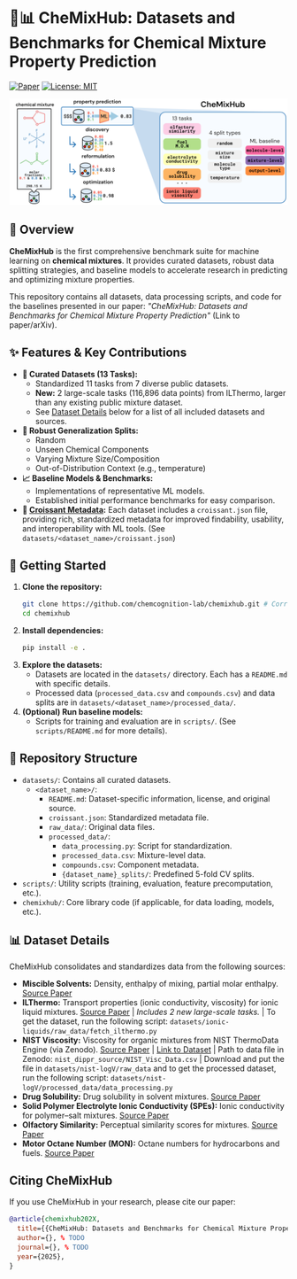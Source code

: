# 🧪📊 CheMixHub: Datasets and Benchmarks for Chemical Mixture Property Prediction

[![Paper](https://img.shields.io/badge/paper-arXiv%3AXXXX.XXXXX-B31B1B.svg)](https://arxiv.org/abs/XXXX.XXXXX) <!-- TODO: Add ArXiv link -->
[![License: MIT](https://img.shields.io/badge/License-MIT-yellow.svg)](https://opensource.org/licenses/MIT) <!-- Or your chosen license -->

![](media/abstract_fig.png)

## 🚀 Overview

**CheMixHub** is the first comprehensive benchmark suite for machine learning on **chemical mixtures**. It provides curated datasets, robust data splitting strategies, and baseline models to accelerate research in predicting and optimizing mixture properties.

This repository contains all datasets, data processing scripts, and code for the baselines presented in our paper: _"CheMixHub: Datasets and Benchmarks for Chemical Mixture Property Prediction"_ (Link to paper/arXiv). <!-- Make this a link -->

## ✨ Features & Key Contributions

-   **🔬 Curated Datasets (13 Tasks):**
    -   Standardized 11 tasks from 7 diverse public datasets.
    -   **New:** 2 large-scale tasks (116,896 data points) from ILThermo, larger than any existing public mixture dataset.
    -   See [Dataset Details](#-dataset-details) below for a list of all included datasets and sources.
-   **🔄 Robust Generalization Splits:**
    -   Random
    -   Unseen Chemical Components
    -   Varying Mixture Size/Composition
    -   Out-of-Distribution Context (e.g., temperature)
-   **📈 Baseline Models & Benchmarks:**
    -   Implementations of representative ML models.
    -   Established initial performance benchmarks for easy comparison.
-   **🥐 [Croissant Metadata](https://www.nature.com/articles/s41597-024-03195-6):** Each dataset includes a `croissant.json` file, providing rich, standardized metadata for improved findability, usability, and interoperability with ML tools. (See `datasets/<dataset_name>/croissant.json`)

## 🏁 Getting Started

1.  **Clone the repository:**
    ```bash
    git clone https://github.com/chemcognition-lab/chemixhub.git # Corrected path
    cd chemixhub
    ```
2.  **Install dependencies:**
    ```bash
    pip install -e .
    ```
3.  **Explore the datasets:**
    -   Datasets are located in the `datasets/` directory. Each has a `README.md` with specific details.
    -   Processed data (`processed_data.csv` and `compounds.csv`) and data splits are in `datasets/<dataset_name>/processed_data/`.
4.  **(Optional) Run baseline models:**
    -   Scripts for training and evaluation are in `scripts/`. (See `scripts/README.md` for more details).

## 📁 Repository Structure

-   `datasets/`: Contains all curated datasets.
    -   `<dataset_name>/`:
        -   `README.md`: Dataset-specific information, license, and original source.
        -   `croissant.json`: Standardized metadata file.
        -   `raw_data/`: Original data files.
        -   `processed_data/`:
            -   `data_processing.py`: Script for standardization.
            -   `processed_data.csv`: Mixture-level data.
            -   `compounds.csv`: Component metadata.
            -   `{dataset_name}_splits/`: Predefined 5-fold CV splits.
-   `scripts/`: Utility scripts (training, evaluation, feature precomputation, etc.).
-   `chemixhub/`: Core library code (if applicable, for data loading, models, etc.). <!-- Add if you have a Python package structure -->

## 📊 Dataset Details

CheMixHub consolidates and standardizes data from the following sources:

-   **Miscible Solvents:** Density, enthalpy of mixing, partial molar enthalpy.
    [Source Paper](https://chemrxiv.org/engage/chemrxiv/article-details/677d54c86dde43c908a14a6c)
-   **ILThermo:** Transport properties (ionic conductivity, viscosity) for ionic liquid mixtures.
    [Source Paper](https://ilthermo.boulder.nist.gov/) | _Includes 2 new large-scale tasks._ | To get the dataset, run the following script: ``datasets/ionic-liquids/raw_data/fetch_ilthermo.py``
-   **NIST Viscosity:** Viscosity for organic mixtures from NIST ThermoData Engine (via Zenodo).
    [Source Paper](https://doi.org/10.1016/j.cej.2023.142454)
    | [Link to Dataset](https://zenodo.org/records/8042966) |
    Path to data file in Zenodo: ``nist_dippr_source/NIST_Visc_Data.csv`` | Download and put the file in ``datasets/nist-logV/raw_data`` and to get the processed dataset, run the following script: ``datasets/nist-logV/processed_data/data_processing.py``
-   **Drug Solubility:** Drug solubility in solvent mixtures.
    [Source Paper](https://jcheminf.biomedcentral.com/articles/10.1186/s13321-024-00911-3)
-   **Solid Polymer Electrolyte Ionic Conductivity (SPEs):** Ionic conductivity for polymer–salt mixtures.
    [Source Paper](https://pubs.acs.org/doi/10.1021/acscentsci.2c01123)
-   **Olfactory Similarity:** Perceptual similarity scores for mixtures.
    [Source Paper](https://arxiv.org/abs/2501.16271)
-   **Motor Octane Number (MON):** Octane numbers for hydrocarbons and fuels.
    [Source Paper](https://www.nature.com/articles/s42004-022-00722-3)

## Citing CheMixHub

If you use CheMixHub in your research, please cite our paper:

```bibtex
@article{chemixhub202X,
  title={{CheMixHub: Datasets and Benchmarks for Chemical Mixture Property Prediction}},
  author={}, % TODO
  journal={}, % TODO
  year={2025},
}
